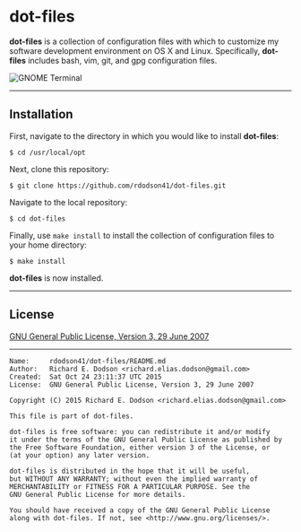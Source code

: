 # dot-files

**dot-files** is a collection of configuration files with which to customize my software development environment on OS X and Linux. Specifically, **dot-files** includes bash, vim, git, and gpg configuration files.

 ![GNOME Terminal][1]

  [1]: <http://i.imgur.com/zSdxaKv.png> "GNOME Terminal"

---
## Installation

First, navigate to the directory in which you would like to install **dot-files**:

    $ cd /usr/local/opt

Next, clone this repository:

    $ git clone https://github.com/rdodson41/dot-files.git

Navigate to the local repository:

	$ cd dot-files

Finally, use `make install` to install the collection of configuration files to your home directory:

    $ make install

**dot-files** is now installed.

---
## License

  [GNU General Public License, Version 3, 29 June 2007][1]

  [2]: <http://www.gnu.org/licenses/gpl-3.0.en.html> "GNU General Public License"

---
```
Name:     rdodson41/dot-files/README.md
Author:   Richard E. Dodson <richard.elias.dodson@gmail.com>
Created:  Sat Oct 24 23:11:37 UTC 2015
License:  GNU General Public License, Version 3, 29 June 2007
```
```
Copyright (C) 2015 Richard E. Dodson <richard.elias.dodson@gmail.com>

This file is part of dot-files.

dot-files is free software: you can redistribute it and/or modify
it under the terms of the GNU General Public License as published by
the Free Software Foundation, either version 3 of the License, or
(at your option) any later version.

dot-files is distributed in the hope that it will be useful,
but WITHOUT ANY WARRANTY; without even the implied warranty of
MERCHANTABILITY or FITNESS FOR A PARTICULAR PURPOSE. See the
GNU General Public License for more details.

You should have received a copy of the GNU General Public License
along with dot-files. If not, see <http://www.gnu.org/licenses/>.
```
